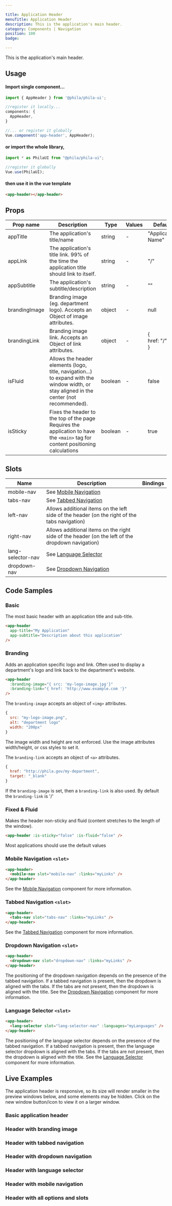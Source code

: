 ```yaml
---

title: Application Header
menuTitle: Application Header
description: This is the application's main header.
category: Components | Navigation
position: 100
badge:

---
```


This is the application's main header.

## Usage

#### Import single component...

```js
import { AppHeader } from '@phila/phila-ui';

//register it locally...
components: {
  AppHeader,
}

//... or register it globally
Vue.component('app-header', AppHeader);
```

#### or import the whole library,

```js
import * as PhilaUI from "@phila/phila-ui";

//register it globally
Vue.use(PhilaUI);
```

#### then use it in the vue template

```html
<app-header></app-header>
```

## Props

| Prop name     | Description                                                                                                                               | Type    | Values | Default               |
| ------------- | ----------------------------------------------------------------------------------------------------------------------------------------- | ------- | ------ | --------------------- |
| appTitle      | The application's title/name                                                                                                              | string  | -      | "Application Name"    |
| appLink       | The application's title link. 99% of the time the application title should link to itself.                                                | string  | -      | "/"                   |
| appSubtitle   | The application's subtitle/description                                                                                                    | string  | -      | ""                    |
| brandingImage | Branding image (eg. department logo). Accepts an Object of image attributes.                                                              | object  | -      | null                  |
| brandingLink  | Branding image link. Accepts an Object of link attributes.                                                                                | object  | -      | {<br> href: "/",<br>} |
| isFluid       | Allows the header elements (logo, title, navigation...) to expand with the window width, or stay aligned in the center (not recommended). | boolean | -      | false                 |
| isSticky      | Fixes the header to the top of the page<br>Requires the application to have the `<main>` tag for content positioning calculations         | boolean | -      | true                  |

## Slots

| Name              | Description                                                                                      | Bindings |
| ----------------- | ------------------------------------------------------------------------------------------------ | -------- |
| mobile-nav        | See [Mobile Navigation](/components/MobileNav)                                                   |          |
| tabs-nav          | See [Tabbed Navigation](/components/TabsNav)                                                     |          |
| left-nav          | Allows additional items on the left side of the header (on the right of the tabs navigation)     |          |
| right-nav         | Allows additional items on the right side of the header (on the left of the dropdown navigation) |          |
| lang-selector-nav | See [Language Selector](/components/LangSelector)                                                |          |
| dropdown-nav      | See [Dropdown Navigation](/components/DropdownNav)                                               |          |

## Code Samples

### Basic

The most basic header with an application title and sub-title.

```html
<app-header
  app-title="My Application"
  app-subtitle="Description about this application"
/>
```

### Branding

Adds an application specific logo and link. Often used to display a department's logo and link back to the department's website.

```html
<app-header
  :branding-image="{ src: 'my-logo-image.jpg'}"
  :branding-link="{ href: 'http://www.example.com '}"
/>
```

The `branding-image` accepts an object of `<img>` attributes.

```js
{
  src: "my-logo-image.png",
  alt: "department logo"
  width: "200px"
}
```

<alert>The image width and height are not enforced. Use the image attributes width/height, or css styles to set it.</alert>

The `branding-link` accepts an object of `<a>` attributes.

```js
{
  href: "http://phila.gov/my-department",
  target: "_blank"
}
```

<alert type="warning">If the `branding-image` is set, then a `branding-link` is also used. By default the `branding-link` is '/'</alert>

### Fixed & Fluid

Makes the header non-sticky and fluid (content stretches to the length of the window).

```html
<app-header :is-sticky="false" :is-fluid="false" />
```

<alert>Most applications should use the default values</alert>

### Mobile Navigation `<slot>`

```html
<app-header>
  <mobile-nav slot="mobile-nav" :links="myLinks" />
</app-header>
```

<alert>See the [Mobile Navigation](/components/MobileNav) component for more information.</alert>

### Tabbed Navigation `<slot>`

```html
<app-header>
  <tabs-nav slot="tabs-nav" :links="myLinks" />
</app-header>
```

<alert>See the [Tabbed Navigation](/components/TabsNav) component for more information.</alert>

### Dropdown Navigation `<slot>`

```html
<app-header>
  <dropdown-nav slot="dropdown-nav" :links="myLinks" />
</app-header>
```

<alert>The positioning of the dropdown navigation depends on the presence of the tabbed navigation. If a tabbed navigation is present, then the dropdown is aligned with the tabs. If the tabs are not present, then the dropdown is aligned with the title.</alert>
<alert>See the [Dropdown Navigation](/components/DropdownNav) component for more information.</alert>

### Language Selector `<slot>`

```html
<app-header>
  <lang-selector slot="lang-selector-nav" :languages="myLanguages" />
</app-header>
```

<alert>The positioning of the language selector depends on the presence of the tabbed navigation. If a tabbed navigation is present, then the language selector dropdown is aligned with the tabs. If the tabs are not present, then the dropdown is aligned with the title.</alert>
<alert>See the [Language Selector](/components/LangSelector) component for more information.</alert>

## Live Examples

<alert type="warning"> The application header is responsive, so its size will render smaller in the preview windows below, and some elements may be hidden. Click on the new window button/icon to view it on a larger window.</alert>

### Basic application header

<example name="AppHeader1" height="300" :options="{ horizontal: true}"></example>

### Header with branding image

<example name="AppHeader2" height="300" :options="{ horizontal: true}"></example>

### Header with tabbed navigation

<example name="AppHeader3" height="300" :options="{ horizontal: true}"></example>

### Header with dropdown navigation

<example name="AppHeader4" height="300" :options="{ horizontal: true}"></example>

### Header with language selector

<example name="AppHeader5" height="300" :options="{ horizontal: true}"></example>

### Header with mobile navigation

<example name="AppHeader6" height="300" :options="{ horizontal: true}"></example>

### Header with all options and slots

<example name="AppHeader" height="300" :options="{ horizontal: true}"></example>
